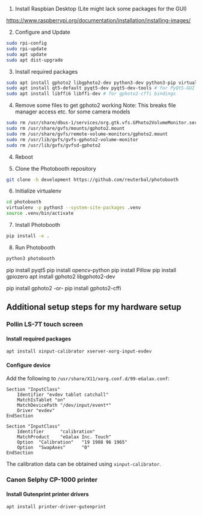 1. Install Raspbian Desktop (Lite might lack some packages for the GUI)

https://www.raspberrypi.org/documentation/installation/installing-images/

2. Configure and Update
```bash
sudo rpi-config
sudo rpi-update
sudo apt update
sudo apt dist-upgrade
```

3. Install required packages
```bash
sudo apt install gphoto2 libgphoto2-dev python3-dev python3-pip virtualenv  
sudo apt install qt5-default pyqt5-dev pyqt5-dev-tools # for PyQt5-GUI
sudo apt install libffi6 libffi-dev # for gphoto2-cffi bindings
```

4. Remove some files to get gphoto2 working
Note: This breaks file manager access etc. for some camera models
```bash
sudo rm /usr/share/dbus-1/services/org.gtk.vfs.GPhoto2VolumeMonitor.service
sudo rm /usr/share/gvfs/mounts/gphoto2.mount
sudo rm /usr/share/gvfs/remote-volume-monitors/gphoto2.mount
sudo rm /usr/lib/gvfs/gvfs-gphoto2-volume-monitor
sudo rm /usr/lib/gvfs/gvfsd-gphoto2
```

4. Reboot

5. Clone the Photobooth repository
```bash
git clone -b development https://github.com/reuterbal/photobooth
```

6. Initialize virtualenv
```bash
cd photobooth
virtualenv -p python3 --system-site-packages .venv
source .venv/bin/activate
```

7. Install Photobooth
```bash
pip install -e .
```

8. Run Photobooth
```bash
python3 photobooth
```


pip install pyqt5
pip install opencv-python
pip install Pillow
pip install gpiozero
apt install gphoto2 libgphoto2-dev

pip install gphoto2
-or-
pip install gphoto2-cffi

## Additional setup steps for my hardware setup

### Pollin LS-7T touch screen

#### Install required packages
```bash
apt install xinput-calibrator xserver-xorg-input-evdev
```

#### Configure device
Add the following to `/usr/share/X11/xorg.conf.d/99-eGalax.conf`:
```
Section "InputClass"
    Identifier "evdev tablet catchall"
    MatchIsTablet "on"
    MatchDevicePath "/dev/input/event*"
    Driver "evdev"
EndSection

Section "InputClass"
    Identifier      "calibration"
    MatchProduct    "eGalax Inc. Touch"
    Option  "Calibration"   "19 1988 96 1965"
    Option  "SwapAxes"      "0"
EndSection
```

The calibration data can be obtained using `xinput-calibrator`.

### Canon Selphy CP-1000 printer

#### Install Gutenprint printer drivers
```bash
apt install printer-driver-gutenprint
```
